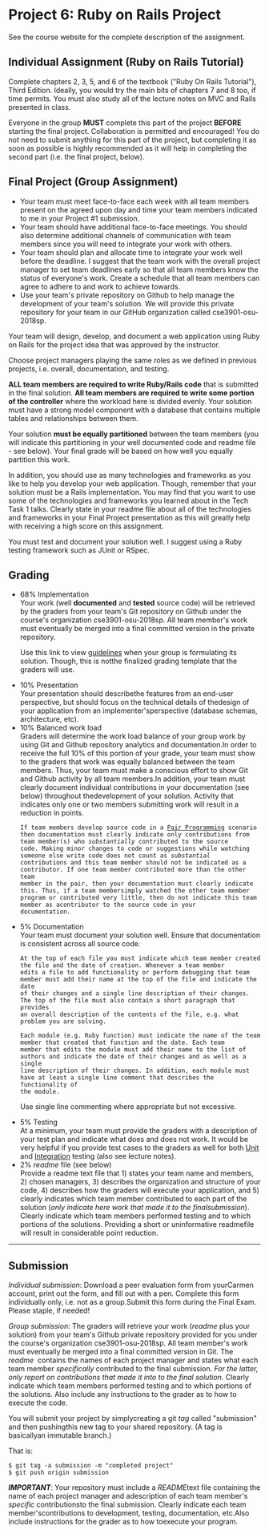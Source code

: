 # Project 6: Ruby on Rails Project

See the course website for the complete description of the assignment.

## Individual Assignment (Ruby on Rails Tutorial)

Complete chapters 2, 3, 5, and 6 of the textbook ("Ruby On Rails Tutorial"), Third Edition. Ideally, you would try the main bits of chapters 7 and 8 too, if time permits. You must also study all of the lecture notes on MVC and Rails presented in class.

Everyone in the group **MUST** complete this part of the project **BEFORE** starting the final project. Collaboration is permitted and encouraged! You do not need to submit anything for this part of the project, but completing it as soon as possible is highly recommended as it will help in completing the second part (i.e. the final project, below).

## Final Project (Group Assignment)
<ul>
<li>Your team must meet face-to-face each week with all team members present on the agreed upon day and time your team members indicated to me in your Project #1 submission. </li>
<li>Your team should have additional face-to-face meetings. You should also determine additional channels of communication with team members since you will need to integrate your work with others. </li>
<li> Your team should plan and allocate time to integrate your work well before the deadline. I suggest that the team work with the overall project manager to set team deadlines early so that all team members know the status of everyone's work. Create a schedule that all team members can agree to adhere to and work to achieve towards. </li>
<li>Use your team's private repository on Github to help manage the development of your team's solution. We will provide this private repository for your team in our GitHub organization called cse3901-osu-2018sp.</li>
</ul>
Your team will design, develop, and document a web application using Ruby on Rails for the project idea that was approved by the instructor.

Choose project managers playing the same roles as we defined in previous projects, i.e. overall, documentation, and testing.

**ALL team members are required to write Ruby/Rails code** that is submitted in the final solution. **All team members are required to write some portion of the controller** where the workload here is divided evenly. Your solution must have a strong model component with a database that contains multiple tables and relationships between them.

Your solution **must be equally partitioned** between the team members (you will indicate this partitioning in your well documented code and readme file - see below). Your final grade will be based on how well you equally partition this work.

In addition, you should use as many technologies and frameworks as you like to help you develop your web application. Though, remember that your solution must be a Rails implementation. You may find that you want to use some of the technologies and frameworks you learned about in the Tech Task 1 talks. Clearly state in your readme file about all of the technologies and frameworks in your Final Project presentation as this will greatly help with receiving a high score on this assignment.

You must test and document your solution well. I suggest using a Ruby testing framework such as JUnit or RSpec.

## Grading
<ul><li>68% Implementation</li>
Your work (well <strong>documented</strong> and <strong>tested</strong> source code) will be retrieved by the graders from your team's Git repository on Github under the course's organization cse3901-osu-2018sp. All team member's work must eventually be merged into a final committed version in the private repository.

Use this link to view <a href="GradingGuidelines.pdf">guidelines</a> when your group is formulating its solution. Though, this is notthe finalized grading template that the graders will use.

<li>10% Presentation</li>
Your presentation should describethe features from an end-user perspective, but should focus on the technical details of thedesign of your application from an implementer'sperspective (database schemas, architecture, etc).

<li>10% Balanced work load</li>
Graders will determine the work load balance of your group work by using Git and Github repository analytics and documentation.In order to receive the full 10% of this portion of your grade, your team must show to the graders that work was equally balanced between the team members. Thus, your team must make a conscious effort to show Git and Github activity by all team members.In addition, your team must clearly document individual contributions in your documentation (see below) throughout thedevelopment of your solution. Activity that indicates only one or two members submitting work will result in a reduction in points.

<pre><code>If team members develop source code in a <a href="http://en.wikipedia.org/wiki/Pair_programming">Pair Programming</a> scenario
then documentation must clearly indicate only contributions from team member(s) who <em>substantially</em> contributed to the source
code. Making minor changes to code or suggestions while watching someone else write code does not count as <em>substantial</em>
contributions and this team member should not be indicated as a contributor. If one team member contributed more than the other team
member in the pair, then your documentation must clearly indicate this. Thus, if a team membersimply watched the other team member
program or contributed very little, then do not indicate this team member as acontributor to the source code in your
documentation.</pre></code>

<li>5% Documentation</li>
Your team must document your solution well. Ensure that documentation is consistent across all source code.

<pre><code>At the top of each file you must indicate which team member created the file and the date of creation. Whenever a team member
edits a file to add functionality or perform debugging that team member must add their name at the top of the file and indicate the date
of their changes and a single line description of their changes. The top of the file must also contain a short paragraph that provides
an overall description of the contents of the file, e.g. what problem you are solving.</pre></code>

<pre><code>Each module (e.g. Ruby function) must indicate the name of the team member that created that function and the date. Each team
member that edits the module must add their name to the list of authors and indicate the date of their changes and as well as a single
line description of their changes. In addition, each module must have at least a single line comment that describes the functionality of
the module.</pre></code>

Use single line commenting where appropriate but not excessive.

<li>5% Testing</li>
At a minimum, your team must provide the graders with a description of your test plan and indicate what does and does not work. It would be very helpful if you provide test cases to the graders as well for both <a href="http://en.wikipedia.org/wiki/Unit_testing">Unit</a> and <a href="http://en.wikipedia.org/wiki/Integration_testing">Integration</a> testing (also see lecture notes).

<li>2% <em>readme</em> file (see below)</li>Provide a readme text file that 1) states your team name and members, 2) chosen managers, 3) describes the organization and structure of your code, 4) describes how the graders will execute your application, and 5) clearly indicates which team member contributed to each part of the solution (<em>only indicate here work that made it to the finalsubmission</em>). Clearly indicate which team members performed testing and to which portions of the solutions. Providing a short or uninformative readmefile will result in considerable point reduction.
</ul>
<hr />

## Submission
<em>Individual submission</em>: Download a peer evaluation form from yourCarmen account, print out the form, and fill out with a pen. Complete this form individually only, i.e. not as a group.Submit this form during the Final Exam. Please staple, if needed! 

<em>Group submission</em>: The graders will retrieve your work (<em>readme</em> plus your solution) from your team's Github private repository provided for you under the course's organization cse3901-osu-2018sp. All team member's work must eventually be merged into a final committed version in Git. The <em>readme</em>  contains the names of each project manager and states what each team member <em>specifically</em> contributed to the final submission. <em>For the latter, only report on contributions that made it into to the final solution</em>. Clearly indicate which team members performed testing and to which portions of the solutions. Also include any instructions to the grader as to how to execute the code.

You will submit your project by simplycreating a git <em>tag</em> called "submission" and then pushingthis new tag to your shared repository. (A tag is basicallyan immutable branch.)

That is:
<pre><code>$ git tag -a submission -m "completed project"
$ git push origin submission</code></pre><p>
<strong><em>IMPORTANT</em></strong>: Your repository must include a <em>README</em>text file containing the name of each project manager and adescription of each team member's <em>specific</em> contributionsto the final submission. Clearly indicate each team member'scontributions to development, testing, documentation, etc.Also include instructions for the grader as to how toexecute your program.
